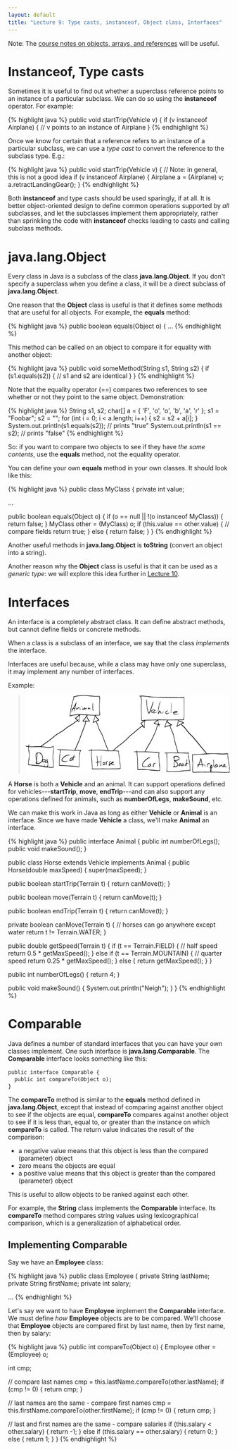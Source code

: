 ```yaml
---
layout: default
title: "Lecture 9: Type casts, instanceof, Object class, Interfaces"
---
```


Note: The [course notes on objects, arrays, and references](../notes/objectsArraysReferences.html) will be useful.

Instanceof, Type casts
======================

Sometimes it is useful to find out whether a superclass reference points to an instance of a particular subclass. We can do so using the **instanceof** operator. For example:

{% highlight java %}
public void startTrip(Vehicle v) {
  if (v instanceof Airplane) {
    // v points to an instance of Airplane
  }
{% endhighlight %}

Once we know for certain that a reference refers to an instance of a particular subclass, we can use a *type cast* to convert the reference to the subclass type. E.g.:

{% highlight java %}
public void startTrip(Vehicle v) {
  // Note: in general, this is not a good idea
  if (v instanceof Airplane) {
    Airplane a = (Airplane) v;
    a.retractLandingGear();
  }
{% endhighlight %}

Both **instanceof** and type casts should be used sparingly, if at all. It is better object-oriented design to define common operations supported by *all* subclasses, and let the subclasses implement them appropriately, rather than sprinkling the code with **instanceof** checks leading to casts and calling subclass methods.

java.lang.Object
================

Every class in Java is a subclass of the class **java.lang.Object**. If you don't specify a superclass when you define a class, it will be a direct subclass of **java.lang.Object**.

One reason that the **Object** class is useful is that it defines some methods that are useful for all objects. For example, the **equals** method:

{% highlight java %}
public boolean equals(Object o) {
  ...
{% endhighlight %}

This method can be called on an object to compare it for equality with another object:

{% highlight java %}
public void someMethod(String s1, String s2) {
  if (s1.equals(s2)) {
     // s1 and s2 are identical
  }
}
{% endhighlight %}

Note that the equality operator (==) compares two references to see whether or not they point to the same object. Demonstration:

{% highlight java %}
String s1, s2;
char[] a = { 'F', 'o', 'o', 'b', 'a', 'r' };
s1 = "Foobar";
s2 = "";
for (int i = 0; i < a.length; i++) {
  s2 = s2 + a[i];
}
System.out.println(s1.equals(s2)); // prints "true"
System.out.println(s1 == s2);      // prints "false"
{% endhighlight %}

So: if you want to compare two objects to see if they have *the same contents*, use the **equals** method, not the equality operator.

You can define your own **equals** method in your own classes. It should look like this:

{% highlight java %}
public class MyClass {
  private int value;

  ...

  public boolean equals(Object o) {
    if (o == null || !(o instanceof MyClass)) {
      return false;
    }
    MyClass other = (MyClass) o;
    if (this.value == other.value) { // compare fields
      return true;
    } else {
      return false;
    }
  }
{% endhighlight %}

Another useful methods in **java.lang.Object** is **toString** (convert an object into a string).

Another reason why the **Object** class is useful is that it can be used as a *generic type*: we will explore this idea further in [Lecture 10](lecture10.html).

Interfaces
==========

An interface is a completely abstract class. It can define abstract methods, but cannot define fields or concrete methods.

When a class is a subclass of an interface, we say that the class *implements* the interface.

Interfaces are useful because, while a class may have only one superclass, it may implement any number of interfaces.

Example:

> ![image](figures/ifaceExample.png)

A **Horse** is both a **Vehicle** and an animal. It can support operations defined for vehicles---**startTrip**, **move**, **endTrip**---and can also support any operations defined for animals, such as **numberOfLegs**, **makeSound**, etc.

We can make this work in Java as long as either **Vehicle** or **Animal** is an interface. Since we have made **Vehicle** a class, we'll make **Animal** an interface.

{% highlight java %}
public interface Animal {
  public int numberOfLegs();
  public void makeSound();
}

public class Horse extends Vehicle implements Animal {
  public Horse(double maxSpeed) {
    super(maxSpeed);
  }

  public boolean startTrip(Terrain t) {
    return canMove(t);
  }

  public boolean move(Terrain t) {
    return canMove(t);
  }

  public boolean endTrip(Terrain t) {
    return canMove(t);
  }

  private boolean canMove(Terrain t) {
    // horses can go anywhere except water
    return t != Terrain.WATER;
  }

  public double getSpeed(Terrain t) {
    if (t == Terrain.FIELD) {
      // half speed
      return 0.5 * getMaxSpeed();
    } else if (t == Terrain.MOUNTAIN) {
      // quarter speed
      return 0.25 * getMaxSpeed();
    } else {
      return getMaxSpeed();
    }
  }

  public int numberOfLegs() {
    return 4;
  }

  public void makeSound() {
    System.out.println("Neigh");
  }
}
{% endhighlight %}

Comparable
==========

Java defines a number of standard interfaces that you can have your own classes implement. One such interface is **java.lang.Comparable**. The **Comparable** interface looks something like this:

    public interface Comparable {
      public int compareTo(Object o);
    }

The **compareTo** method is similar to the **equals** method defined in **java.lang.Object**, except that instead of comparing against another object to see if the objects are equal, **compareTo** compares against another object to see if it is less than, equal to, or greater than the instance on which **compareTo** is called. The return value indicates the result of the comparison:

-   a negative value means that this object is less than the compared (parameter) object
-   zero means the objects are equal
-   a positive value means that this object is greater than the compared (parameter) object

This is useful to allow objects to be ranked against each other.

For example, the **String** class implements the **Comparable** interface. Its **compareTo** method compares string values using lexicographical comparison, which is a generalization of alphabetical order.

Implementing Comparable
-----------------------

Say we have an **Employee** class:

{% highlight java %}
public class Employee {
  private String lastName;
  private String firstName;
  private int salary;

  ...
{% endhighlight %}

Let's say we want to have **Employee** implement the **Comparable** interface. We must define *how* **Employee** objects are to be compared. We'll choose that **Employee** objects are compared first by last name, then by first name, then by salary:

{% highlight java %}
public int compareTo(Object o) {
  Employee other = (Employee) o;

  int cmp;

  // compare last names
  cmp = this.lastName.compareTo(other.lastName);
  if (cmp != 0) {
    return cmp;
  }

  // last names are the same - compare first names
  cmp = this.firstName.compareTo(other.firstName);
  if (cmp != 0) {
    return cmp;
  }

  // last and first names are the same - compare salaries
  if (this.salary < other.salary) {
    return -1;
  } else if (this.salary == other.salary) {
    return 0;
  } else {
    return 1;
  }
}
{% endhighlight %}
